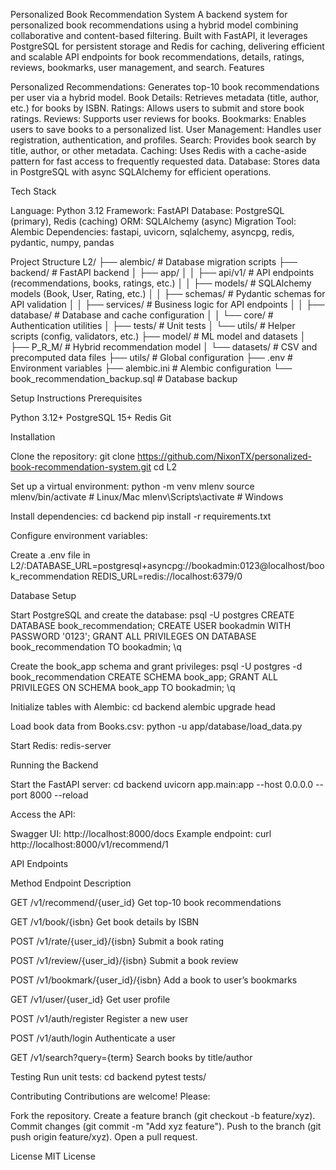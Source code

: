 Personalized Book Recommendation System
A backend system for personalized book recommendations using a hybrid model combining collaborative and content-based filtering. Built with FastAPI, it leverages PostgreSQL for persistent storage and Redis for caching, delivering efficient and scalable API endpoints for book recommendations, details, ratings, reviews, bookmarks, user management, and search.
Features

Personalized Recommendations: Generates top-10 book recommendations per user via a hybrid model.
Book Details: Retrieves metadata (title, author, etc.) for books by ISBN.
Ratings: Allows users to submit and store book ratings.
Reviews: Supports user reviews for books.
Bookmarks: Enables users to save books to a personalized list.
User Management: Handles user registration, authentication, and profiles.
Search: Provides book search by title, author, or other metadata.
Caching: Uses Redis with a cache-aside pattern for fast access to frequently requested data.
Database: Stores data in PostgreSQL with async SQLAlchemy for efficient operations.

Tech Stack

Language: Python 3.12
Framework: FastAPI
Database: PostgreSQL (primary), Redis (caching)
ORM: SQLAlchemy (async)
Migration Tool: Alembic
Dependencies: fastapi, uvicorn, sqlalchemy, asyncpg, redis, pydantic, numpy, pandas

Project Structure
L2/
├── alembic/                    # Database migration scripts
├── backend/                    # FastAPI backend
│   ├── app/
│   │   ├── api/v1/            # API endpoints (recommendations, books, ratings, etc.)
│   │   ├── models/            # SQLAlchemy models (Book, User, Rating, etc.)
│   │   ├── schemas/           # Pydantic schemas for API validation
│   │   ├── services/          # Business logic for API endpoints
│   │   ├── database/          # Database and cache configuration
│   │   └── core/              # Authentication utilities
│   ├── tests/                 # Unit tests
│   └── utils/                 # Helper scripts (config, validators, etc.)
├── model/                     # ML model and datasets
│   ├── P_R_M/                # Hybrid recommendation model
│   └── datasets/             # CSV and precomputed data files
├── utils/                     # Global configuration
├── .env                      # Environment variables
├── alembic.ini               # Alembic configuration
└── book_recommendation_backup.sql  # Database backup

Setup Instructions
Prerequisites

Python 3.12+
PostgreSQL 15+
Redis
Git

Installation

Clone the repository:
git clone <https://github.com/NixonTX/personalized-book-recommendation-system.git>
cd L2


Set up a virtual environment:
python -m venv mlenv
source mlenv/bin/activate  # Linux/Mac
mlenv\Scripts\activate     # Windows


Install dependencies:
cd backend
pip install -r requirements.txt


Configure environment variables:

Create a .env file in L2/:DATABASE_URL=postgresql+asyncpg://bookadmin:0123@localhost/book_recommendation
REDIS_URL=redis://localhost:6379/0





Database Setup

Start PostgreSQL and create the database:
psql -U postgres
CREATE DATABASE book_recommendation;
CREATE USER bookadmin WITH PASSWORD '0123';
GRANT ALL PRIVILEGES ON DATABASE book_recommendation TO bookadmin;
\q


Create the book_app schema and grant privileges:
psql -U postgres -d book_recommendation
CREATE SCHEMA book_app;
GRANT ALL PRIVILEGES ON SCHEMA book_app TO bookadmin;
\q


Initialize tables with Alembic:
cd backend
alembic upgrade head


Load book data from Books.csv:
python -u app/database/load_data.py


Start Redis:
redis-server



Running the Backend

Start the FastAPI server:
cd backend
uvicorn app.main:app --host 0.0.0.0 --port 8000 --reload


Access the API:

Swagger UI: http://localhost:8000/docs
Example endpoint: curl http://localhost:8000/v1/recommend/1



API Endpoints



Method
Endpoint
Description



GET
/v1/recommend/{user_id}
Get top-10 book recommendations


GET
/v1/book/{isbn}
Get book details by ISBN


POST
/v1/rate/{user_id}/{isbn}
Submit a book rating


POST
/v1/review/{user_id}/{isbn}
Submit a book review


POST
/v1/bookmark/{user_id}/{isbn}
Add a book to user’s bookmarks


GET
/v1/user/{user_id}
Get user profile


POST
/v1/auth/register
Register a new user


POST
/v1/auth/login
Authenticate a user


GET
/v1/search?query={term}
Search books by title/author


Testing
Run unit tests:
cd backend
pytest tests/

Contributing
Contributions are welcome! Please:

Fork the repository.
Create a feature branch (git checkout -b feature/xyz).
Commit changes (git commit -m "Add xyz feature").
Push to the branch (git push origin feature/xyz).
Open a pull request.

License
MIT License